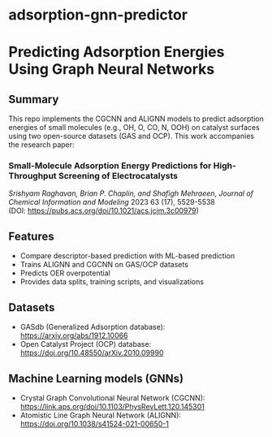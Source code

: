 # adsorption-gnn-predictor

# Predicting Adsorption Energies Using Graph Neural Networks

## Summary
This repo implements the CGCNN and ALIGNN models to predict adsorption energies of small molecules (e.g., OH, O, CO, N, OOH) on catalyst surfaces using two open-source datasets (GAS and OCP). This work accompanies the research paper:
### Small-Molecule Adsorption Energy Predictions for High-Throughput Screening of Electrocatalysts
_Srishyam Raghavan, Brian P. Chaplin, and Shafigh Mehraeen_, _Journal of Chemical Information and Modeling_ 2023 63 (17), 5529-5538  
(DOI: https://pubs.acs.org/doi/10.1021/acs.jcim.3c00979) 

## Features
* Compare descriptor-based prediction with ML-based prediction  
* Trains ALIGNN and CGCNN on GAS/OCP datasets  
* Predicts OER overpotential  
* Provides data splits, training scripts, and visualizations

## Datasets
* GASdb (Generalized Adsorption database): https://arxiv.org/abs/1912.10066  
* Open Catalyst Project (OCP) database: https://doi.org/10.48550/arXiv.2010.09990

## Machine Learning models (GNNs)
* Crystal Graph Convolutional Neural Network (CGCNN): https://link.aps.org/doi/10.1103/PhysRevLett.120.145301  
* Atomistic Line Graph Neural Network (ALIGNN): https://doi.org/10.1038/s41524-021-00650-1


